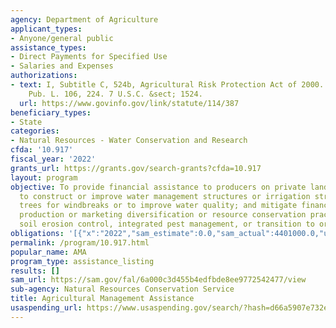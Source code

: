 ```yaml
---
agency: Department of Agriculture
applicant_types:
- Anyone/general public
assistance_types:
- Direct Payments for Specified Use
- Salaries and Expenses
authorizations:
- text: I, Subtitle C, 524b, Agricultural Risk Protection Act of 2000. 114 Stat. 387.
    Pub. L. 106, 224. 7 U.S.C. &sect; 1524.
  url: https://www.govinfo.gov/link/statute/114/387
beneficiary_types:
- State
categories:
- Natural Resources - Water Conservation and Research
cfda: '10.917'
fiscal_year: '2022'
grants_url: https://grants.gov/search-grants?cfda=10.917
layout: program
objective: To provide financial assistance to producers on private lands through contracts
  to construct or improve water management structures or irrigation structures; plant
  trees for windbreaks or to improve water quality; and mitigate financial risk through
  production or marketing diversification or resource conservation practices, including
  soil erosion control, integrated pest management, or transition to organic farming.
obligations: '[{"x":"2022","sam_estimate":0.0,"sam_actual":4401000.0,"usa_spending_actual":4390269.93},{"x":"2023","sam_estimate":4715000.0,"sam_actual":0.0,"usa_spending_actual":3854216.56},{"x":"2024","sam_estimate":4715000.0,"sam_actual":0.0,"usa_spending_actual":2063831.15}]'
permalink: /program/10.917.html
popular_name: AMA
program_type: assistance_listing
results: []
sam_url: https://sam.gov/fal/6a000c3d455b4edfbde8ee9772542477/view
sub-agency: Natural Resources Conservation Service
title: Agricultural Management Assistance
usaspending_url: https://www.usaspending.gov/search/?hash=d66a5907e732edeaa781bb173adc59af
---
```

